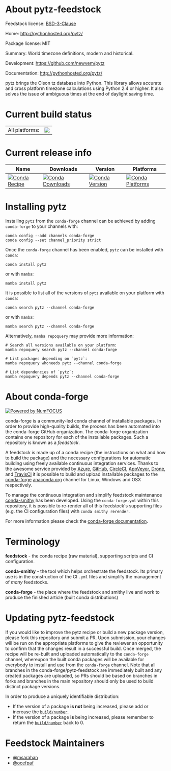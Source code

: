 About pytz-feedstock
====================

Feedstock license: [BSD-3-Clause](https://github.com/conda-forge/pytz-feedstock/blob/main/LICENSE.txt)

Home: http://pythonhosted.org/pytz/

Package license: MIT

Summary: World timezone definitions, modern and historical.

Development: https://github.com/newvem/pytz

Documentation: http://pythonhosted.org/pytz/

pytz brings the Olson tz database into Python. This library allows
accurate and cross platform timezone calculations using Python 2.4 or
higher. It also solves the issue of ambiguous times at the end of daylight
saving time.


Current build status
====================


<table><tr><td>All platforms:</td>
    <td>
      <a href="https://dev.azure.com/conda-forge/feedstock-builds/_build/latest?definitionId=6005&branchName=main">
        <img src="https://dev.azure.com/conda-forge/feedstock-builds/_apis/build/status/pytz-feedstock?branchName=main">
      </a>
    </td>
  </tr>
</table>

Current release info
====================

| Name | Downloads | Version | Platforms |
| --- | --- | --- | --- |
| [![Conda Recipe](https://img.shields.io/badge/recipe-pytz-green.svg)](https://anaconda.org/conda-forge/pytz) | [![Conda Downloads](https://img.shields.io/conda/dn/conda-forge/pytz.svg)](https://anaconda.org/conda-forge/pytz) | [![Conda Version](https://img.shields.io/conda/vn/conda-forge/pytz.svg)](https://anaconda.org/conda-forge/pytz) | [![Conda Platforms](https://img.shields.io/conda/pn/conda-forge/pytz.svg)](https://anaconda.org/conda-forge/pytz) |

Installing pytz
===============

Installing `pytz` from the `conda-forge` channel can be achieved by adding `conda-forge` to your channels with:

```
conda config --add channels conda-forge
conda config --set channel_priority strict
```

Once the `conda-forge` channel has been enabled, `pytz` can be installed with `conda`:

```
conda install pytz
```

or with `mamba`:

```
mamba install pytz
```

It is possible to list all of the versions of `pytz` available on your platform with `conda`:

```
conda search pytz --channel conda-forge
```

or with `mamba`:

```
mamba search pytz --channel conda-forge
```

Alternatively, `mamba repoquery` may provide more information:

```
# Search all versions available on your platform:
mamba repoquery search pytz --channel conda-forge

# List packages depending on `pytz`:
mamba repoquery whoneeds pytz --channel conda-forge

# List dependencies of `pytz`:
mamba repoquery depends pytz --channel conda-forge
```


About conda-forge
=================

[![Powered by
NumFOCUS](https://img.shields.io/badge/powered%20by-NumFOCUS-orange.svg?style=flat&colorA=E1523D&colorB=007D8A)](https://numfocus.org)

conda-forge is a community-led conda channel of installable packages.
In order to provide high-quality builds, the process has been automated into the
conda-forge GitHub organization. The conda-forge organization contains one repository
for each of the installable packages. Such a repository is known as a *feedstock*.

A feedstock is made up of a conda recipe (the instructions on what and how to build
the package) and the necessary configurations for automatic building using freely
available continuous integration services. Thanks to the awesome service provided by
[Azure](https://azure.microsoft.com/en-us/services/devops/), [GitHub](https://github.com/),
[CircleCI](https://circleci.com/), [AppVeyor](https://www.appveyor.com/),
[Drone](https://cloud.drone.io/welcome), and [TravisCI](https://travis-ci.com/)
it is possible to build and upload installable packages to the
[conda-forge](https://anaconda.org/conda-forge) [anaconda.org](https://anaconda.org/)
channel for Linux, Windows and OSX respectively.

To manage the continuous integration and simplify feedstock maintenance
[conda-smithy](https://github.com/conda-forge/conda-smithy) has been developed.
Using the ``conda-forge.yml`` within this repository, it is possible to re-render all of
this feedstock's supporting files (e.g. the CI configuration files) with ``conda smithy rerender``.

For more information please check the [conda-forge documentation](https://conda-forge.org/docs/).

Terminology
===========

**feedstock** - the conda recipe (raw material), supporting scripts and CI configuration.

**conda-smithy** - the tool which helps orchestrate the feedstock.
                   Its primary use is in the construction of the CI ``.yml`` files
                   and simplify the management of *many* feedstocks.

**conda-forge** - the place where the feedstock and smithy live and work to
                  produce the finished article (built conda distributions)


Updating pytz-feedstock
=======================

If you would like to improve the pytz recipe or build a new
package version, please fork this repository and submit a PR. Upon submission,
your changes will be run on the appropriate platforms to give the reviewer an
opportunity to confirm that the changes result in a successful build. Once
merged, the recipe will be re-built and uploaded automatically to the
`conda-forge` channel, whereupon the built conda packages will be available for
everybody to install and use from the `conda-forge` channel.
Note that all branches in the conda-forge/pytz-feedstock are
immediately built and any created packages are uploaded, so PRs should be based
on branches in forks and branches in the main repository should only be used to
build distinct package versions.

In order to produce a uniquely identifiable distribution:
 * If the version of a package **is not** being increased, please add or increase
   the [``build/number``](https://docs.conda.io/projects/conda-build/en/latest/resources/define-metadata.html#build-number-and-string).
 * If the version of a package **is** being increased, please remember to return
   the [``build/number``](https://docs.conda.io/projects/conda-build/en/latest/resources/define-metadata.html#build-number-and-string)
   back to 0.

Feedstock Maintainers
=====================

* [@msarahan](https://github.com/msarahan/)
* [@ocefpaf](https://github.com/ocefpaf/)

